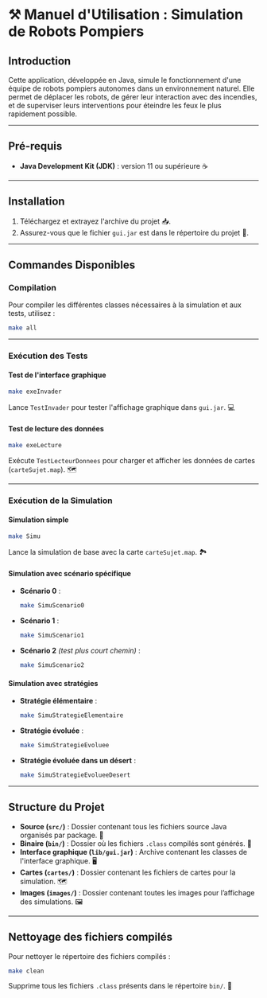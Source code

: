 
# ⚒️ Manuel d'Utilisation : Simulation de Robots Pompiers

## Introduction

Cette application, développée en Java, simule le fonctionnement d'une équipe de robots pompiers autonomes dans un environnement naturel. Elle permet de déplacer les robots, de gérer leur interaction avec des incendies, et de superviser leurs interventions pour éteindre les feux le plus rapidement possible.

---

## Pré-requis

- **Java Development Kit (JDK)** : version 11 ou supérieure ☕️

---

## Installation

1. Téléchargez et extrayez l'archive du projet 📥.
2. Assurez-vous que le fichier `gui.jar` est dans le répertoire du projet 📂.

---

## Commandes Disponibles

### Compilation
Pour compiler les différentes classes nécessaires à la simulation et aux tests, utilisez :

```bash
make all
```

---

### Exécution des Tests

#### Test de l'interface graphique
```bash
make exeInvader
```
Lance `TestInvader` pour tester l'affichage graphique dans `gui.jar`. 💻

#### Test de lecture des données
```bash
make exeLecture
```
Exécute `TestLecteurDonnees` pour charger et afficher les données de cartes (`carteSujet.map`). 🗺️

---

### Exécution de la Simulation

#### Simulation simple
```bash
make Simu
```
Lance la simulation de base avec la carte `carteSujet.map`. 🏞️

#### Simulation avec scénario spécifique
- **Scénario 0** :
  ```bash
  make SimuScenario0
  ```

- **Scénario 1** :
  ```bash
  make SimuScenario1
  ```

- **Scénario 2** *(test plus court chemin)* : 
  ```bash
  make SimuScenario2
  ```

#### Simulation avec stratégies
- **Stratégie élémentaire** :
  ```bash
  make SimuStrategieElementaire
  ```

- **Stratégie évoluée** :
  ```bash
  make SimuStrategieEvoluee
  ```

- **Stratégie évoluée dans un désert** :
  ```bash
  make SimuStrategieEvolueeDesert
  ```

---

## Structure du Projet

- **Source (`src/`)** : Dossier contenant tous les fichiers source Java organisés par package. 📂
- **Binaire (`bin/`)** : Dossier où les fichiers `.class` compilés sont générés. 💾
- **Interface graphique (`lib/gui.jar`)** : Archive contenant les classes de l'interface graphique. 🖥️
- **Cartes (`cartes/`)** : Dossier contenant les fichiers de cartes pour la simulation. 🗺️
- **Images (`images/`)** : Dossier contenant toutes les images pour l’affichage des simulations. 🖼️

---

## Nettoyage des fichiers compilés

Pour nettoyer le répertoire des fichiers compilés :

```bash
make clean
```

Supprime tous les fichiers `.class` présents dans le répertoire `bin/`. 🧹
